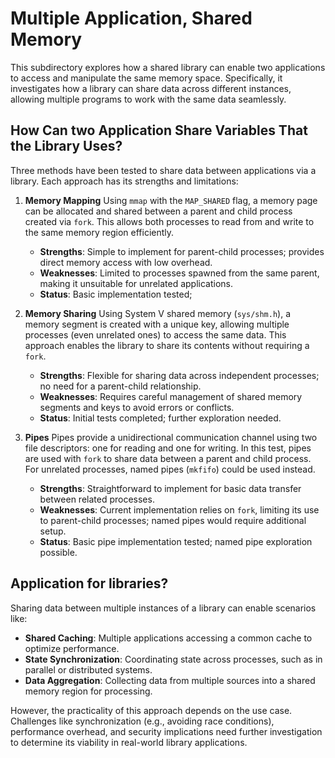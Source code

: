 # Multiple Application, Shared Memory

This subdirectory explores how a shared library can enable two applications to access and manipulate the same memory space. Specifically, it investigates how a library can share data across different instances, allowing multiple programs to work with the same data seamlessly.

## How Can two Application Share Variables That the Library Uses?

Three methods have been tested to share data between applications via a library. Each approach has its strengths and limitations:

1. **Memory Mapping**
   Using `mmap` with the `MAP_SHARED` flag, a memory page can be allocated and shared between a parent and child process created via `fork`. This allows both processes to read from and write to the same memory region efficiently.
   - **Strengths**: Simple to implement for parent-child processes; provides direct memory access with low overhead.
   - **Weaknesses**: Limited to processes spawned from the same parent, making it unsuitable for unrelated applications.
   - **Status**: Basic implementation tested;

2. **Memory Sharing**
   Using System V shared memory (`sys/shm.h`), a memory segment is created with a unique key, allowing multiple processes (even unrelated ones) to access the same data. This approach enables the library to share its contents without requiring a `fork`.
   - **Strengths**: Flexible for sharing data across independent processes; no need for a parent-child relationship.
   - **Weaknesses**: Requires careful management of shared memory segments and keys to avoid errors or conflicts.
   - **Status**: Initial tests completed; further exploration needed.

3. **Pipes**
   Pipes provide a unidirectional communication channel using two file descriptors: one for reading and one for writing. In this test, pipes are used with `fork` to share data between a parent and child process. For unrelated processes, named pipes (`mkfifo`) could be used instead.
   - **Strengths**: Straightforward to implement for basic data transfer between related processes.
   - **Weaknesses**: Current implementation relies on `fork`, limiting its use to parent-child processes; named pipes would require additional setup.
   - **Status**: Basic pipe implementation tested; named pipe exploration possible.

## Application for libraries?

Sharing data between multiple instances of a library can enable scenarios like:
- **Shared Caching**: Multiple applications accessing a common cache to optimize performance.
- **State Synchronization**: Coordinating state across processes, such as in parallel or distributed systems.
- **Data Aggregation**: Collecting data from multiple sources into a shared memory region for processing.

However, the practicality of this approach depends on the use case. Challenges like synchronization (e.g., avoiding race conditions), performance overhead, and security implications need further investigation to determine its viability in real-world library applications.